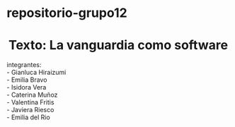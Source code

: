 # repositorio-grupo12
<h1 align= "center">Texto: La vanguardia como software</h1>
integrantes:<br>
- Gianluca Hiraizumi<br>
- Emilia Bravo<br>
- Isidora Vera <br>
- Caterina Muñoz<br>
- Valentina Fritis<br>
- Javiera Riesco <br>
- Emilia del Rio <br>
